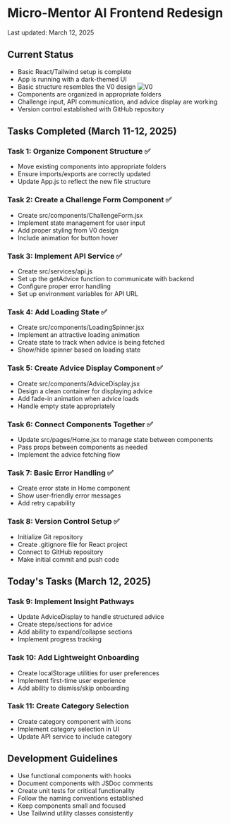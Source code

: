 # Micro-Mentor AI Frontend Redesign
Last updated: March 12, 2025

## Current Status
- Basic React/Tailwind setup is complete
- App is running with a dark-themed UI
- Basic structure resembles the V0 design ![V0](./v0-design.png)
- Components are organized in appropriate folders
- Challenge input, API communication, and advice display are working
- Version control established with GitHub repository

## Tasks Completed (March 11-12, 2025)

### Task 1: Organize Component Structure ✅
- Move existing components into appropriate folders
- Ensure imports/exports are correctly updated
- Update App.js to reflect the new file structure

### Task 2: Create a Challenge Form Component ✅
- Create src/components/ChallengeForm.jsx
- Implement state management for user input
- Add proper styling from V0 design
- Include animation for button hover

### Task 3: Implement API Service ✅
- Create src/services/api.js
- Set up the getAdvice function to communicate with backend
- Configure proper error handling
- Set up environment variables for API URL

### Task 4: Add Loading State ✅
- Create src/components/LoadingSpinner.jsx
- Implement an attractive loading animation
- Create state to track when advice is being fetched
- Show/hide spinner based on loading state

### Task 5: Create Advice Display Component ✅
- Create src/components/AdviceDisplay.jsx
- Design a clean container for displaying advice
- Add fade-in animation when advice loads
- Handle empty state appropriately

### Task 6: Connect Components Together ✅
- Update src/pages/Home.jsx to manage state between components
- Pass props between components as needed
- Implement the advice fetching flow

### Task 7: Basic Error Handling ✅
- Create error state in Home component
- Show user-friendly error messages
- Add retry capability

### Task 8: Version Control Setup ✅
- Initialize Git repository
- Create .gitignore file for React project
- Connect to GitHub repository
- Make initial commit and push code

## Today's Tasks (March 12, 2025)

### Task 9: Implement Insight Pathways
- Update AdviceDisplay to handle structured advice
- Create steps/sections for advice
- Add ability to expand/collapse sections
- Implement progress tracking

### Task 10: Add Lightweight Onboarding
- Create localStorage utilities for user preferences
- Implement first-time user experience
- Add ability to dismiss/skip onboarding

### Task 11: Create Category Selection
- Create category component with icons
- Implement category selection in UI
- Update API service to include category

## Development Guidelines

- Use functional components with hooks
- Document components with JSDoc comments
- Create unit tests for critical functionality
- Follow the naming conventions established
- Keep components small and focused
- Use Tailwind utility classes consistently